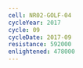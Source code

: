 ```yaml
---
cell: NR02-GOLF-04
cycleYear: 2017
cycle: 09
cycleDate: 2017-09
resistance: 592000
enlightened: 478000
---
```

